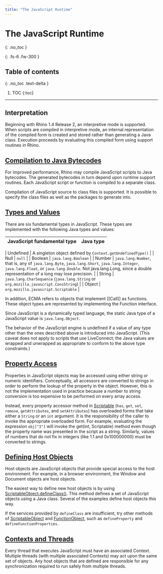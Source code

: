 ```yaml
---
title: "The JavaScript Runtime"
---
```

# The JavaScript Runtime
{: .no_toc }

{: .fs-6 .fw-300 }

## Table of contents
{: .no_toc .text-delta }

1. TOC
{:toc}

---
## Interpretation

Beginning with Rhino 1.4 Release 2, an interpretive mode is supported. When scripts are compiled in interpretive mode, an internal representation of the compiled form is created and stored rather than generating a Java class. Execution proceeds by evaluating this compiled form using support routines in Rhino.

## [Compilation to Java Bytecodes]()

For improved performance, Rhino may compile JavaScript scripts to Java bytecodes. The generated bytecodes in turn depend upon runtime support routines. Each JavaScript script or function is compiled to a separate class.

Compilation of JavaScript source to class files is supported. It is possible to specify the class files as well as the packages to generate into.

## [Types and Values]()

There are six fundamental types in JavaScript. These types are implemented with the following Java types and values:


|  JavaScript fundamental type  |  Java type  |
|  ---  |  ---  |
 
|  Undefined  |  A singleton object defined by `Context.getUndefinedType()`  |
|  Null  |  `null`  |
|  Boolean  |  `java.lang.Boolean`  |
|  Number  |  `java.lang.Number`, that is, any of `java.lang.Byte`, `java.lang.Short`, `java.lang.Integer`, `java.lang.Float`, or `java.lang.Double`. Not java.lang.Long, since a double representation of a long may lose precision.  |
|  String  |  `java.lang.CharSequence` (`java.lang.String` or `org.mozilla.javascript.ConsString`)  |
|  Object  |  `org.mozilla.javascript.Scriptable`  |

In addition, ECMA refers to objects that implement [[Call]] as functions. These object types are represented by implementing the Function interface.

Since JavaScript is a dynamically typed language, the static Java type of a JavaScript value is `java.lang.Object`.

The behavior of the JavaScript engine is undefined if a value of any type other than the ones described above is introduced into JavaScript. (This caveat does not apply to scripts that use LiveConnect; the Java values are wrapped and unwrapped as appropriate to conform to the above type constraints.)

## [Property Access]()

Properties in JavaScript objects may be accessed using either string or numeric identifiers. Conceptually, all accessors are converted to strings in order to perform the lookup of the property in the object. However, this is not the implementation used in practice because a number to string conversion is too expensive to be performed on every array access.

Instead, every property accessor method in [Scriptable](http://mozilla.github.io/rhino/javadoc/org/mozilla/javascript/Scriptable.html) (`has`, `get`, `set`, `remove`, `getAttributes`, and `setAttributes`) has overloaded forms that take either a `String` or an `int` argument. It is the responsibility of the caller to invoke the appropriate overloaded form. For example, evaluating the expression `obj["3"]` will invoke the get(int, Scriptable) method even though the property name was presented in the script as a string. Similarly, values of numbers that do not fix in integers (like 1.1 and 0x100000000) must be converted to strings.

## [Defining Host Objects]()

Host objects are JavaScript objects that provide special access to the host environment. For example, in a browser environment, the Window and Document objects are host objects.

The easiest way to define new host objects is by using [ScriptableObject.defineClass()](http://mozilla.github.io/rhino/javadoc/org/mozilla/javascript/ScriptableObject.html#defineClass%28org.mozilla.javascript.Scriptable,%20java.lang.Class%29). This method defines a set of JavaScript objects using a Java class. Several of the examples define host objects this way.

If the services provided by `defineClass` are insufficient, try other methods of [ScriptableObject](http://mozilla.github.io/rhino/javadoc/org/mozilla/javascript/ScriptableObject.html) and [FunctionObject](http://mozilla.github.io/rhino/javadoc/org/mozilla/javascript/FunctionObject.html), such as `defineProperty` and `defineFunctionProperties`.

## [Contexts and Threads]()

Every thread that executes JavaScript must have an associated Context. Multiple threads (with multiple associated Contexts) may act upon the same set of objects. Any host objects that are defined are responsible for any synchronization required to run safely from multiple threads.